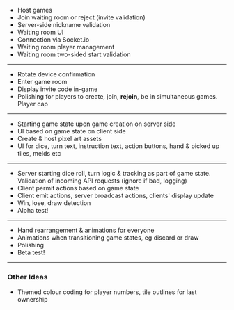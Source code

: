 - Host games
- Join waiting room or reject (invite validation)
- Server-side nickname validation
- Waiting room UI
- Connection via Socket.io
- Waiting room player management
- Waiting room two-sided start validation

---

- Rotate device confirmation
- Enter game room
- Display invite code in-game
- Polishing for players to create, join, **rejoin**, be in simultaneous games. Player cap

---

- Starting game state upon game creation on server side
- UI based on game state on client side
- Create & host pixel art assets
- UI for dice, turn text, instruction text, action buttons, hand & picked up tiles, melds etc

---

- Server starting dice roll, turn logic & tracking as part of game state. Validation of incoming API requests (ignore if bad, logging)
- Client permit actions based on game state
- Client emit actions, server broadcast actions, clients' display update
- Win, lose, draw detection
- Alpha test!

---

- Hand rearrangement & animations for everyone
- Animations when transitioning game states, eg discard or draw
- Polishing
- Beta test!

---

### Other Ideas

- Themed colour coding for player numbers, tile outlines for last ownership
